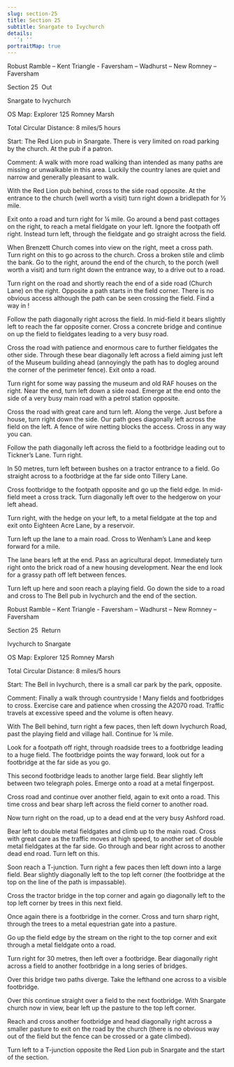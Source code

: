 ```yaml
---
slug: section-25
title: Section 25
subtitle: Snargate to Ivychurch
details:
  '': ''
portraitMap: true
---
```

Robust Ramble – Kent Triangle - Faversham – Wadhurst – New Romney – Faversham

Section 25  Out

Snargate to Ivychurch

OS Map: Explorer 125 Romney Marsh

Total Circular Distance: 8 miles/5 hours

Start: The Red Lion pub in Snargate. There is very limited on road parking by the church. At the pub if a patron.

Comment: A walk with more road walking than intended as many paths are missing or unwalkable in this area. Luckily the country lanes are quiet and narrow and generally pleasant to walk.

With the Red Lion pub behind, cross to the side road opposite. At the entrance to the church (well worth a visit) turn right down a bridlepath for ½ mile.

Exit onto a road and turn right for ¼ mile. Go around a bend past cottages on the right, to reach a metal fieldgate on your left. Ignore the footpath off right. Instead turn left, through the fieldgate and go straight across the field.

When Brenzett Church comes into view on the right, meet a cross path. Turn right on this to go across to the church. Cross a broken stile and climb the bank. Go to the right, around the end of the church, to the porch (well worth a visit) and turn right down the entrance way, to a drive out to a road.

Turn right on the road and shortly reach the end of a side road (Church Lane) on the right. Opposite a path starts in the field corner. There is no obvious access although the path can be seen crossing the field. Find a way in !

Follow the path diagonally right across the field. In mid-field it bears slightly left to reach the far opposite corner. Cross a concrete bridge and continue on up the field to fieldgates leading to a very busy road.

Cross the road with patience and enormous care to further fieldgates the other side. Through these bear diagonally left across a field aiming just left of the Museum building ahead (annoyingly the path has to dogleg around the corner of the perimeter fence). Exit onto a road.

Turn right for some way passing the museum and old RAF houses on the right. Near the end, turn left down a side road. Emerge at the end onto the side of a very busy main road with a petrol station opposite.

Cross the road with great care and turn left. Along the verge. Just before a house, turn right down the side. Our path goes diagonally left across the field on the left. A fence of wire netting blocks the access. Cross in any way you can.

Follow the path diagonally left across the field to a footbridge leading out to Tickner’s Lane. Turn right.

In 50 metres, turn left between bushes on a tractor entrance to a field. Go straight across to a footbridge at the far side onto Tillery Lane.

Cross footbridge to the footpath opposite and go up the field edge. In mid-field meet a cross track. Turn diagonally left over to the hedgerow on your left ahead.

Turn right, with the hedge on your left, to a metal fieldgate at the top and exit onto Eighteen Acre Lane, by a reservoir.

Turn left up the lane to a main road. Cross to Wenham’s Lane and keep forward for a mile.

The lane bears left at the end. Pass an agricultural depot. Immediately turn right onto the brick road of a new housing development. Near the end look for a grassy path off left between fences.

Turn left up here and soon reach a playing field. Go down the side to a road and cross to The Bell pub in Ivychurch and the end of the section.

Robust Ramble – Kent Triangle - Faversham – Wadhurst – New Romney – Faversham

Section 25  Return

Ivychurch to Snargate

OS Map: Explorer 125 Romney Marsh

Total Circular Distance: 8 miles/5 hours

Start: The Bell in Ivychurch, there is a small car park by the park, opposite.

Comment: Finally a walk through countryside ! Many fields and footbridges to cross. Exercise care and patience when crossing the A2070 road. Traffic travels at excessive speed and the volume is often heavy.

With The Bell behind, turn right a few paces, then left down Ivychurch Road, past the playing field and village hall. Continue for ¼ mile.

Look for a footpath off right, through roadside trees to a footbridge leading to a huge field. The footbridge points the way forward, look out for a footbridge at the far side as you go.

This second footbridge leads to another large field. Bear slightly left between two telegraph poles. Emerge onto a road at a metal fingerpost.

Cross road and continue over another field, again to exit onto a road. This time cross and bear sharp left across the field corner to another road.

Now turn right on the road, up to a dead end at the very busy Ashford road.

Bear left to double metal fieldgates and climb up to the main road. Cross with great care as the traffic moves at high speed, to another set of double metal fieldgates at the far side. Go through and bear right across to another dead end road. Turn left on this.

Soon reach a T-junction. Turn right a few paces then left down into a large field. Bear slightly diagonally left to the top left corner (the footbridge at the top on the line of the path is impassable).

Cross the tractor bridge in the top corner and again go diagonally left to the top left corner by trees in this next field.

Once again there is a footbridge in the corner. Cross and turn sharp right, through the trees to a metal equestrian gate into a pasture.

Go up the field edge by the stream on the right to the top corner and exit through a metal fieldgate onto a road.

Turn right for 30 metres, then left over a footbridge. Bear diagonally right across a field to another footbridge in a long series of bridges.

Over this bridge two paths diverge. Take the lefthand one across to a visible footbridge.

Over this continue straight over a field to the next footbridge. With Snargate church now in view, bear left up the pasture to the top left corner.

Reach and cross another footbridge and head diagonally right across a smaller pasture to exit on the road by the church (there is no obvious way out of the field but the fence can be crossed or a gate climbed).

Turn left to a T-junction opposite the Red Lion pub in Snargate and the start of the section.
